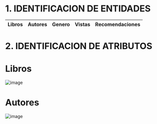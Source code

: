 # 1.	IDENTIFICACION DE ENTIDADES

| Libros | Autores | Genero  | Vistas | Recomendaciones|
|--------|---------|---------|--------|----------------|

# 2.	IDENTIFICACION DE ATRIBUTOS

# Libros
![image](https://github.com/srzzuares/DDI_Integradora_BOOKFASH/assets/84793967/f018d965-7511-4dd4-89a5-eb13df0e1891)
# Autores
![image](https://github.com/srzzuares/DDI_Integradora_BOOKFASH/assets/84793967/bff7ed9a-f425-4f15-a787-4a0481e24037)


